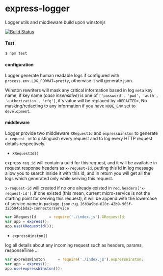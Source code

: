 # express-logger
Logger utils and middleware build upon winstonjs

[![Build Status](https://travis-ci.org/waleedsamy/exwml.svg?branch=master)](https://travis-ci.org/waleedsamy/exwml)

#### Test
```bash
$ npm test
```

#### configuration
Logger generate human readable logs if configured with `process.env.LOG_FORMAT=pretty`, otherwise it will generate json.

Winston rewriters will mask any critical information based in log `meta` key name, if key name (_case insensitive_) is one of `['password', 'pwd', 'auth', 'authorization', 'cfg']`, it's value will be replaced by `<REDACTED>`, No masking/redacting to any information if you have `NODE_ENV` set to `development`.


#### middleware
 Logger provide two middleware `XRequestId` and `expressWinston` to generate `x-request-id` to distinguish every request and to log every HTTP request details respectively.

 * `XRequestId()`

  express `req.id` will contain a uuid for this request, and it will be available in request response headers as `x-request-id`, putting this id in log message allow you to search inside it with this id, and in return you will get all the logs which generated only while serving this request.

  `x-request-id` will created if no one already existed in `req.headers['x-request-id']`. if one existed (this mean, current micro-service is not the starting point for serving this request), it will be append with the lowercase of service name in `package.json` e.g. `26b3a9be-820c-42b9-965f-323594b1bda3-connectorservice`

  ```javascript
  var XRequestId      = require('./index.js').XRequestId;
  var app = express();
  app.use(XRequestId());
  ```
 * `expressWinston()`

  log all details about any incoming request such as headers, params, responseTime ...

  ```javascript
  var expressWinston      = require('./index.js').expressWinston;
  var app = express();
  app.use(expressWinston());
  ```

